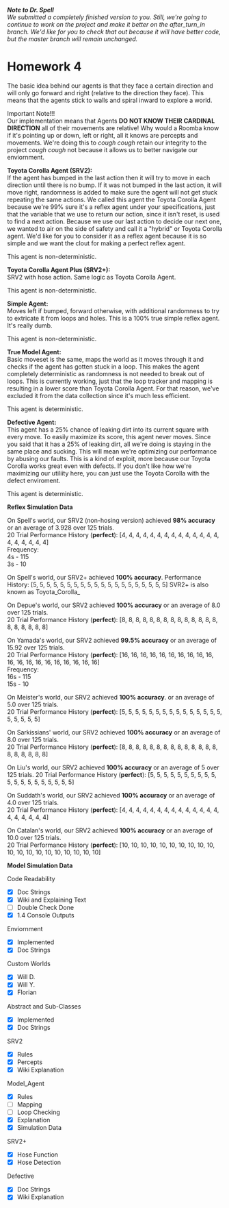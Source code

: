 ***Note to Dr. Spell***    
*We submitted a completely finished version to you. Still, we're going to continue to work on the project and make it better on the after_turn_in branch. We'd like for you to check that out because it will have better code, but the master branch will remain unchanged.*

# Homework 4

The basic idea behind our agents is that they face a certain direction and will only go forward and right (relative to the direction they face). This means that the agents stick to walls and spiral inward to explore a world.

Important Note!!!    
Our implementation means that Agents **DO NOT KNOW THEIR CARDINAL DIRECTION** all of their movements are relative! Why would a Roomba know if it's pointing up or down, left or right, all it knows are percepts and movements. We're doing this to *cough cough* retain our integrity to the project *cough cough* not because it allows us to better navigate our enviornment.

**Toyota Corolla Agent (SRV2):**    
If the agent has bumped in the last action then it will try to move in each direction until there is no bump. If it was not bumped in the last action, it will move right, randomness is added to make sure the agent will not get stuck repeating the same actions. We called this agent the Toyota Corolla Agent because we're 99% sure it's a reflex agent under your specifications, just that the variable that we use to return our action, since it isn't reset, is used to find a next action. Because we use our last action to decide our next one, we wanted to air on the side of safety and call it a "hybrid" or Toyota Corolla agent. We'd like for you to consider it as a reflex agent because it is so simple and we want the clout for making a perfect reflex agent.   

 This agent is non-deterministic.   

**Toyota Corolla Agent Plus (SRV2+):**   
SRV2 with hose action. Same logic as Toyota Corolla Agent.   

 This agent is non-deterministic.   

**Simple Agent:**    
Moves left if bumped, forward otherwise, with additional randomness to try to extricate it from loops and holes. This is a 100% true simple reflex agent. It's really dumb.   

 This agent is non-deterministic.   

**True Model Agent:**    
Basic moveset is the same, maps the world as it moves through it and checks if the agent has gotten stuck in a loop. This makes the agent completely deterministic as randomness is not needed to break out of loops. This is currently working, just that the loop tracker and mapping is resulting in a lower score than Toyota Corolla Agent. For that reason, we've excluded it from the data collection since it's much less efficient.   

 This agent is deterministic.   

**Defective Agent:**    
This agent has a 25% chance of leaking dirt into its current square with every move. To easily maximize its score, this agent never moves. 
Since you said that it has a 25% of leaking dirt, all we're doing is staying in the same place and sucking. This will mean we're optimizing our performance by abusing our faults. This is a kind of exploit, more because our Toyota Corolla works great even with defects. If you don't like how we're maximizing our utiliity here, you can just use the Toyota Corolla with the defect enviroment.   

 This agent is deterministic.   

  **Reflex Simulation Data**   

On Spell's world, our SRV2 (non-hosing version) achieved **98% accuracy** or an average of 3.928 over 125 trials.   
20 Trial Performance History (**perfect**): [4, 4, 4, 4, 4, 4, 4, 4, 4, 4, 4, 4, 4, 4, 4, 4, 4, 4, 4, 4]   
  Frequency:   
  4s - 115    
  3s - 10    

On Spell's world, our SRV2+ achieved **100% accuracy**.
Performance History: [5, 5, 5, 5, 5, 5, 5, 5, 5, 5, 5, 5, 5, 5, 5, 5, 5, 5, 5, 5]
SVR2+ is also known as Toyota_Corolla_

On Depue's world, our SRV2 achieved **100% accuracy** or an average of 8.0 over 125 trials.   
20 Trial Performance History (**perfect**): [8, 8, 8, 8, 8, 8, 8, 8, 8, 8, 8, 8, 8, 8, 8, 8, 8, 8, 8, 8]   

On Yamada's world, our SRV2 achieved **99.5% accuracy** or an average of 15.92 over 125 trials.   
20 Trial Performance History (**perfect**): [16, 16, 16, 16, 16, 16, 16, 16, 16, 16, 16, 16, 16, 16, 16, 16, 16, 16, 16, 16]      
  Frequency:   
  16s - 115    
  15s - 10    

On Meister's world, our SRV2 achieved **100% accuracy**. or an average of 5.0 over 125 trials.   
20 Trial Performance History (**perfect**): [5, 5, 5, 5, 5, 5, 5, 5, 5, 5, 5, 5, 5, 5, 5, 5, 5, 5, 5, 5]   

On Sarkissians' world, our SRV2 achieved **100% accuracy** or an average of 8.0 over 125 trials.   
20 Trial Performance History (**perfect**): [8, 8, 8, 8, 8, 8, 8, 8, 8, 8, 8, 8, 8, 8, 8, 8, 8, 8, 8, 8]   

On Liu's world, our SRV2 achieved **100% accuracy**  or an average of 5 over 125 trials.
20 Trial Performance History (**perfect**): [5, 5, 5, 5, 5, 5, 5, 5, 5, 5, 5, 5, 5, 5, 5, 5, 5, 5, 5, 5]   

On Suddath's world, our SRV2 achieved **100% accuracy** or an average of 4.0 over 125 trials.   
20 Trial Performance History (**perfect**): [4, 4, 4, 4, 4, 4, 4, 4, 4, 4, 4, 4, 4, 4, 4, 4, 4, 4, 4, 4]   

On Catalan's world, our SRV2 achieved **100% accuracy** or an average of 10.0 over 125 trials.   
20 Trial Performance History (**perfect**): [10, 10, 10, 10, 10, 10, 10, 10, 10, 10, 10, 10, 10, 10, 10, 10, 10, 10, 10, 10]   


  **Model Simulation Data**

Code Readability 

- [x] Doc Strings
- [x] Wiki and Explaining Text
- [ ] Double Check Done
- [x] 1.4 Console Outputs

Enviornment

- [x] Implemented
- [x] Doc Strings

Custom Worlds

- [x] Will D.
- [x] Will Y.
- [x] Florian

Abstract and Sub-Classes

- [x] Implemented
- [x] Doc Strings

SRV2

- [x] Rules
- [x] Percepts
- [x] Wiki Explanation

Model_Agent

- [x] Rules
- [ ] Mapping
- [ ] Loop Checking
- [x] Explanation
- [x] Simulation Data

SRV2+

- [x] Hose Function
- [x] Hose Detection

Defective

- [x] Doc Strings
- [x] Wiki Explanation
